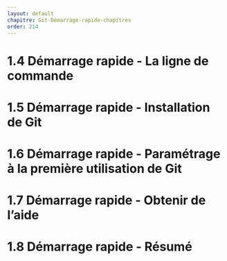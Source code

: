 ```yaml
---
layout: default
chapitre: Git-Démarrage-rapide-chapitres
order: 214
---
```

<!-- nex slide -->

# 1.4 Démarrage rapide - La ligne de commande
# 1.5 Démarrage rapide - Installation de Git
# 1.6 Démarrage rapide - Paramétrage à la première utilisation de Git
# 1.7 Démarrage rapide - Obtenir de l’aide
# 1.8 Démarrage rapide - Résumé